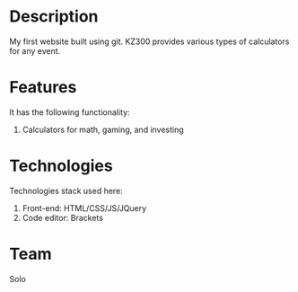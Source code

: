 # Description
My first website built using git. KZ300 provides various types of calculators for any event.

# Features
It has the following functionality:
1. Calculators for math, gaming, and investing

# Technologies
Technologies stack used here:
1. Front-end: HTML/CSS/JS/JQuery
1. Code editor: Brackets

# Team
Solo